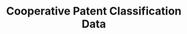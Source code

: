 ---
layout: default
bigquery: https://console.cloud.google.com/bigquery?p=patents-public-data&d=cpc&page=dataset
citation: '“Cooperative Patent Classification” by the EPO and USPTO, for public use. '
contributors: EPO, USPTO
cost: None
description: Cooperative Patent Classification Data contains the scheme and definitions
  of the Cooperative Patent Classification system for classifying patent documents.
  The CPC is the result of a partnership between the EPO and the USPTO in their joint
  effort to develop a common, internationally compatible classification system for
  technical documents, in particular patent publications, which will be used by both
  offices in the patent granting process
documentation: https://www.cooperativepatentclassification.org/cpcSchemeAndDefinitions
last_edit: Mon, 04 Apr 2022 19:07:06 GMT
location: https://www.cooperativepatentclassification.org/index
maintained_by: USPTO, EPO
schema_fields: '[''notAllocatable'', ''level'', ''symbol'', ''ipc_concordant'', ''limiting_references'',
  ''parents'', ''child_groups'', ''dateRevised'', ''title_part'', ''breakdown_code'',
  ''status'', ''limitingReferences'', ''ipcConcordant'', ''applicationReferences'',
  ''childGroups'', ''residualReferences'', ''breakdownCode'', ''not_allocatable'',
  ''date_revised'', ''titleFull'', ''application_references'', ''residual_references'',
  ''additional_only'', ''children'', ''informative_references'', ''title_full'', ''sizeCache'',
  ''informativeReferences'', ''glossary'', ''definition'', ''titlePart'', ''synonyms'']'
shortname: cooperative_patent_classification
tags:
- patents
- science
title: Cooperative Patent Classification Data
uuid: 984374a7-16e9-4b35-9445-458daceb01bf
---